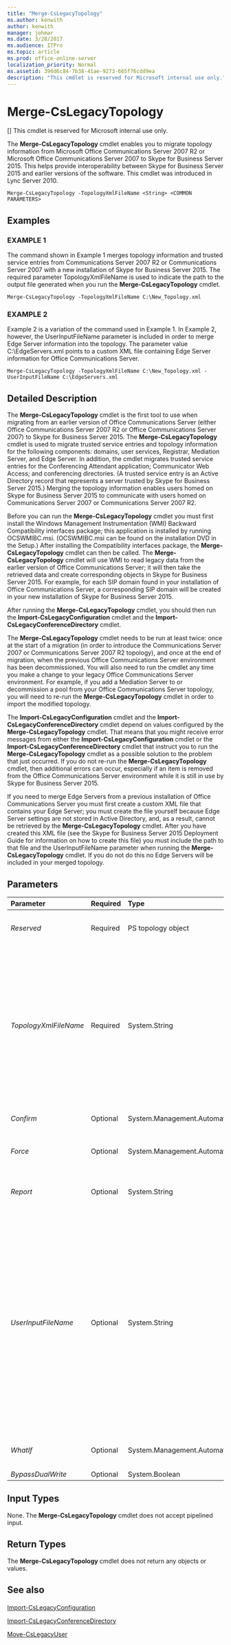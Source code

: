 ```yaml
---
title: "Merge-CsLegacyTopology"
ms.author: kenwith
author: kenwith
manager: johmar
ms.date: 3/28/2017
ms.audience: ITPro
ms.topic: article
ms.prod: office-online-server
localization_priority: Normal
ms.assetid: 396d6c84-7b38-41ae-9273-665f76cdd9ea
description: "This cmdlet is reserved for Microsoft internal use only."
---
```


# Merge-CsLegacyTopology
[]
This cmdlet is reserved for Microsoft internal use only. 
  
The **Merge-CsLegacyTopology** cmdlet enables you to migrate topology information from Microsoft Office Communications Server 2007 R2 or Microsoft Office Communications Server 2007 to Skype for Business Server 2015. This helps provide interoperability between Skype for Business Server 2015 and earlier versions of the software. This cmdlet was introduced in Lync Server 2010.
  
```
Merge-CsLegacyTopology -TopologyXmlFileName <String> <COMMON PARAMETERS>

```

## Examples

### EXAMPLE 1

The command shown in Example 1 merges topology information and trusted service entries from Communications Server 2007 R2 or Communications Server 2007 with a new installation of Skype for Business Server 2015. The required parameter TopologyXmlFileName is used to indicate the path to the output file generated when you run the **Merge-CsLegacyTopology** cmdlet.
  
```
Merge-CsLegacyTopology -TopologyXmlFileName C:\New_Topology.xml
```

### EXAMPLE 2

Example 2 is a variation of the command used in Example 1. In Example 2, however, the UserInputFileName parameter is included in order to merge Edge Server information into the topology. The parameter value C:\EdgeServers.xml points to a custom XML file containing Edge Server information for Office Communications Server.
  
```
Merge-CsLegacyTopology -TopologyXmlFileName C:\New_Topology.xml -UserInputFileName C:\EdgeServers.xml
```

## Detailed Description

The **Merge-CsLegacyTopology** cmdlet is the first tool to use when migrating from an earlier version of Office Communications Server (either Office Communications Server 2007 R2 or Office Communications Server 2007) to Skype for Business Server 2015. The **Merge-CsLegacyTopology** cmdlet is used to migrate trusted service entries and topology information for the following components: domains, user services, Registrar, Mediation Server, and Edge Server. In addition, the cmdlet migrates trusted service entries for the Conferencing Attendant application; Communicator Web Access; and conferencing directories. (A trusted service entry is an Active Directory record that represents a server trusted by Skype for Business Server 2015.) Merging the topology information enables users homed on Skype for Business Server 2015 to communicate with users homed on Communications Server 2007 or Communications Server 2007 R2.
  
Before you can run the **Merge-CsLegacyTopology** cmdlet you must first install the Windows Management Instrumentation (WMI) Backward Compatibility interfaces package; this application is installed by running OCSWMIBC.msi. (OCSWMIBC.msi can be found on the installation DVD in the Setup.) After installing the Compatibility interfaces package, the **Merge-CsLegacyTopology** cmdlet can then be called. The **Merge-CsLegacyTopology** cmdlet will use WMI to read legacy data from the earlier version of Office Communications Server; it will then take the retrieved data and create corresponding objects in Skype for Business Server 2015. For example, for each SIP domain found in your installation of Office Communications Server, a corresponding SIP domain will be created in your new installation of Skype for Business Server 2015.
  
After running the **Merge-CsLegacyTopology** cmdlet, you should then run the **Import-CsLegacyConfiguration** cmdlet and the **Import-CsLegacyConferenceDirectory** cmdlet.
  
The **Merge-CsLegacyTopology** cmdlet needs to be run at least twice: once at the start of a migration (in order to introduce the Communications Server 2007 or Communications Server 2007 R2 topology), and once at the end of migration, when the previous Office Communications Server environment has been decommissioned. You will also need to run the cmdlet any time you make a change to your legacy Office Communications Server environment. For example, if you add a Mediation Server to or decommission a pool from your Office Communications Server topology, you will need to re-run the **Merge-CsLegacyTopology** cmdlet in order to import the modified topology.
  
The **Import-CsLegacyConfiguration** cmdlet and the **Import-CsLegacyConferenceDirectory** cmdlet depend on values configured by the **Merge-CsLegacyTopology** cmdlet. That means that you might receive error messages from either the **Import-CsLegacyConfiguration** cmdlet or the **Import-CsLegacyConferenceDirectory** cmdlet that instruct you to run the **Merge-CsLegacyTopology** cmdlet as a possible solution to the problem that just occurred. If you do not re-run the **Merge-CsLegacyTopology** cmdlet, then additional errors can occur, especially if an item is removed from the Office Communications Server environment while it is still in use by Skype for Business Server 2015.
  
If you need to merge Edge Servers from a previous installation of Office Communications Server you must first create a custom XML file that contains your Edge Server; you must create the file yourself because Edge Server settings are not stored in Active Directory, and, as a result, cannot be retrieved by the **Merge-CsLegacyTopology** cmdlet. After you have created this XML file (see the Skype for Business Server 2015 Deployment Guide for information on how to create this file) you must include the path to that file and the UserInputFileName parameter when running the **Merge-CsLegacyTopology** cmdlet. If you do not do this no Edge Servers will be included in your merged topology.
  
## Parameters

|**Parameter**|**Required**|**Type**|**Description**|
|:-----|:-----|:-----|:-----|
| _Reserved_ <br/> |Required  <br/> |PS topology object  <br/> |Enables you to merge the topology using a topology object instead of a topology XML file.  <br/> |
| _TopologyXmlFileName_ <br/> |Required  <br/> |System.String  <br/> |Path to the output file to be created when the **Merge-CsLegacyTopology** cmdlet is run. Note that this file differs from the file specified using the Report parameter; the latter file is used for recording error information while the Topology XML file contains your newly created Skype for Business Server 2015 topology. This file will later be used to publish the new topology. <br/> If the specified file already exists, it will be overwritten when you run the **Merge-CsLegacyTopology** cmdlet. <br/> |
| _Confirm_ <br/> |Optional  <br/> |System.Management.Automation.SwitchParameter  <br/> |Prompts you for confirmation before executing the command.  <br/> |
| _Force_ <br/> |Optional  <br/> |System.Management.Automation.SwitchParameter  <br/> |Suppresses the display of any non-fatal error message that might occur when running the command.  <br/> |
| _Report_ <br/> |Optional  <br/> |System.String  <br/> |Enables you to specify a file path for the log file created when the cmdlet runs. For example:  `-Report "C:\Logs\MergeTopology.html"` <br/> |
| _UserInputFileName_ <br/> |Optional  <br/> |System.String  <br/> |Path to the XML file used to import Edge Server data from an earlier version of Skype for Business Server 2015. This XML file (which you must create following the guidelines detailed in the Skype for Business Server 2015 Deployment Guide) is required because Edge Server settings are not stored in Active Directory Domain Services. If you do not need to import Edge Server information, then this parameter can be omitted.  <br/> If this parameter is not used, remote and external access features (including federation) might not function as expected in an environment running both Communications Server 2007 R2 or Communications Server 2007 R2and .  <br/> |
| _WhatIf_ <br/> |Optional  <br/> |System.Management.Automation.SwitchParameter  <br/> |Describes what would happen if you executed the command without actually executing the command.  <br/> |
| _BypassDualWrite_ <br/> |Optional  <br/> |System.Boolean  <br/> |PARAMVALUE: $true | $false  <br/> |
   
## Input Types

None. The **Merge-CsLegacyTopology** cmdlet does not accept pipelined input.
  
## Return Types

The **Merge-CsLegacyTopology** cmdlet does not return any objects or values.
  
## See also

#### 

[Import-CsLegacyConfiguration](import-cslegacyconfiguration.md)
  
[Import-CsLegacyConferenceDirectory](import-cslegacyconferencedirectory.md)
  
[Move-CsLegacyUser](move-cslegacyuser.md)

